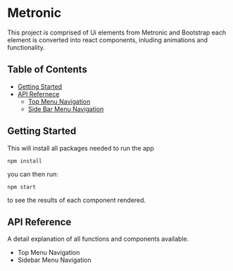 # Metronic 
 This project is comprised of Ui elements from Metronic and Bootstrap each element is converted into react components, inluding animations and functionality. 
## Table of Contents
* [Getting Started](#getting-started)
* [API Refernece](#api-reference)
  * [Top Menu Navigation](#top-menu-navigation)
  * [Side Bar Menu Navigation](#sidebar-menu-navigation)



## <a name="getting-started"></a>Getting Started
 This will install all packages needed to run the app 
 ```
 npm install
 ```
 you can then run:
 ```
 npm start
  ```
to see the results of each component rendered.

## <a name="api-reference"></a>API Reference
A detail explanation of all functions and components available.
 * <a name="top-menu-navigation"></a>Top Menu Navigation
 * <a name="sidebar-menu-navigation"></a>Sidebar Menu Navigation

